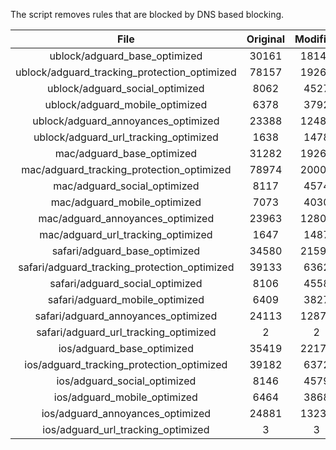 The script removes rules that are blocked by DNS based blocking.


| File | Original | Modified |
|:----:|:-----:|:-----:|
| ublock/adguard_base_optimized | 30161 | 18143 |
| ublock/adguard_tracking_protection_optimized | 78157 | 19261 |
| ublock/adguard_social_optimized | 8062 | 4527 |
| ublock/adguard_mobile_optimized | 6378 | 3792 |
| ublock/adguard_annoyances_optimized | 23388 | 12484 |
| ublock/adguard_url_tracking_optimized | 1638 | 1478 |
| mac/adguard_base_optimized | 31282 | 19266 |
| mac/adguard_tracking_protection_optimized | 78974 | 20009 |
| mac/adguard_social_optimized | 8117 | 4574 |
| mac/adguard_mobile_optimized | 7073 | 4030 |
| mac/adguard_annoyances_optimized | 23963 | 12804 |
| mac/adguard_url_tracking_optimized | 1647 | 1487 |
| safari/adguard_base_optimized | 34580 | 21599 |
| safari/adguard_tracking_protection_optimized | 39133 | 6362 |
| safari/adguard_social_optimized | 8106 | 4558 |
| safari/adguard_mobile_optimized | 6409 | 3827 |
| safari/adguard_annoyances_optimized | 24113 | 12878 |
| safari/adguard_url_tracking_optimized | 2 | 2 |
| ios/adguard_base_optimized | 35419 | 22175 |
| ios/adguard_tracking_protection_optimized | 39182 | 6372 |
| ios/adguard_social_optimized | 8146 | 4579 |
| ios/adguard_mobile_optimized | 6464 | 3868 |
| ios/adguard_annoyances_optimized | 24881 | 13238 |
| ios/adguard_url_tracking_optimized | 3 | 3 |
